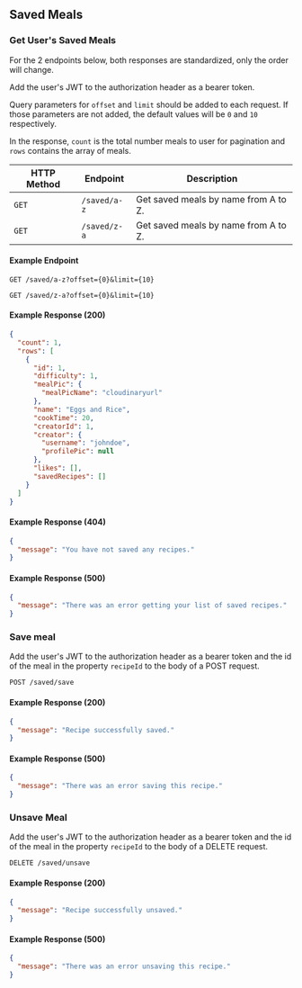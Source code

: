 ## Saved Meals

### Get User's Saved Meals

For the 2 endpoints below, both responses are standardized, only the order will change.

Add the user's JWT to the authorization header as a bearer token.

Query parameters for `offset` and `limit` should be added to each request. If those parameters are not added, the default values will be `0` and `10` respectively.

In the response, `count` is the total number meals to user for pagination and `rows` contains the array of meals.

HTTP Method | Endpoint | Description
|---|---|---
`GET` | `/saved/a-z` | Get saved meals by name from A to Z.
`GET` | `/saved/z-a` | Get saved meals by name from A to Z.

#### Example Endpoint

```endpoint
GET /saved/a-z?offset={0}&limit={10}
```

```endpoint
GET /saved/z-a?offset={0}&limit={10}
```

#### Example Response (200)

```json
{
  "count": 1,
  "rows": [
    {
      "id": 1,
      "difficulty": 1,
      "mealPic": {
        "mealPicName": "cloudinaryurl"
      },
      "name": "Eggs and Rice",
      "cookTime": 20,
      "creatorId": 1,
      "creator": {
        "username": "johndoe",
        "profilePic": null
      },
      "likes": [],
      "savedRecipes": []
    }
  ]
}
```

#### Example Response (404)

```json
{
  "message": "You have not saved any recipes."
}
```

#### Example Response (500)

```json
{
  "message": "There was an error getting your list of saved recipes."
}
```

### Save meal

Add the user's JWT to the authorization header as a bearer token and the id of the meal in the property `recipeId` to the body of a POST request.

```endpoint
POST /saved/save
```

#### Example Response (200)

```json
{
  "message": "Recipe successfully saved."
}
```

#### Example Response (500)

```json
{
  "message": "There was an error saving this recipe."
}
```


### Unsave Meal

Add the user's JWT to the authorization header as a bearer token and the id of the meal in the property `recipeId` to the body of a DELETE request.

```endpoint
DELETE /saved/unsave
```

#### Example Response (200)

```json
{
  "message": "Recipe successfully unsaved."
}
```

#### Example Response (500)

```json
{
  "message": "There was an error unsaving this recipe."
}
```